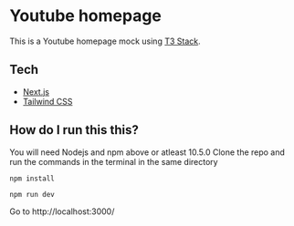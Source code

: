 # Youtube homepage

This is a Youtube homepage mock using [T3 Stack](https://create.t3.gg/).

## Tech

- [Next.js](https://nextjs.org)
- [Tailwind CSS](https://tailwindcss.com)

## How do I run this this?

You will need Nodejs and npm above or atleast 10.5.0 
Clone the repo and run the commands in the terminal in the same directory
```
npm install
```
```
npm run dev
```
Go to http://localhost:3000/